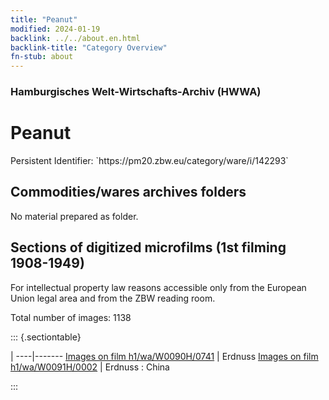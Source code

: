 ```yaml
---
title: "Peanut"
modified: 2024-01-19
backlink: ../../about.en.html
backlink-title: "Category Overview"
fn-stub: about
---
```


### Hamburgisches Welt-Wirtschafts-Archiv (HWWA)

# Peanut

<div class="hint">Persistent Identifier: `https://pm20.zbw.eu/category/ware/i/142293`</div>







## Commodities/wares archives folders





No material prepared as folder.



<a id="filmsections" />

## Sections of digitized microfilms (1st filming 1908-1949)

<p>For intellectual property law reasons accessible only from the European Union legal area and from the ZBW reading room.</p>



<p>Total number of images: 1138</p>




::: {.sectiontable}

 | 
----|-------
<a class="btn" href="https://pm20.zbw.eu/film/h1/wa/W0090H/0741" rel="nofollow">Images on film h1/wa/W0090H/0741</a> | Erdnuss
<a class="btn" href="https://pm20.zbw.eu/film/h1/wa/W0091H/0002" rel="nofollow">Images on film h1/wa/W0091H/0002</a> | Erdnuss : China


:::
















